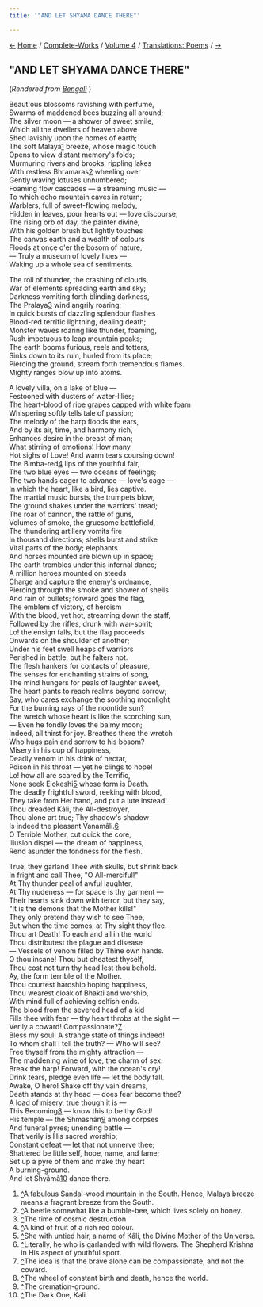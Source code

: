 ```yaml
---
title: '"AND LET SHYAMA DANCE THERE"'

---
```

<div>

[←](a_hymn_to_the_divinity_of_shri_ramakrishna.htm)
[Home](../../../index.htm) / [Complete-Works](../../complete_works.htm)
/ [Volume 4](../volume_4_contents.htm) / [Translations:
Poems](translation_poems_contents.htm) / [→](a_song_i_sing_to_thee.htm)

  

## "AND LET SHYAMA DANCE THERE"

(*Rendered from [Bengali](6210.pdf)* )

Beaut'ous blossoms ravishing with perfume,  
Swarms of maddened bees buzzing all around;  
The silver moon — a shower of sweet smile,  
Which all the dwellers of heaven above  
Shed lavishly upon the homes of earth;  
The soft Malaya[1](#fn1) breeze, whose magic touch  
Opens to view distant memory's folds;  
Murmuring rivers and brooks, rippling lakes  
With restless Bhramaras[2](#fn2) wheeling over  
Gently waving lotuses unnumbered;  
Foaming flow cascades — a streaming music —  
To which echo mountain caves in return;  
Warblers, full of sweet-flowing melody,  
Hidden in leaves, pour hearts out — love discourse;  
The rising orb of day, the painter divine,  
With his golden brush but lightly touches  
The canvas earth and a wealth of colours  
Floods at once o'er the bosom of nature,  
— Truly a museum of lovely hues —  
Waking up a whole sea of sentiments.

The roll of thunder, the crashing of clouds,  
War of elements spreading earth and sky;  
Darkness vomiting forth blinding darkness,  
The Pralaya[3](#fn3) wind angrily roaring;  
In quick bursts of dazzling splendour flashes  
Blood-red terrific lightning, dealing death;  
Monster waves roaring like thunder, foaming,  
Rush impetuous to leap mountain peaks;  
The earth booms furious, reels and totters,  
Sinks down to its ruin, hurled from its place;  
Piercing the ground, stream forth tremendous flames.  
Mighty ranges blow up into atoms.

A lovely villa, on a lake of blue —  
Festooned with dusters of water-lilies;  
The heart-blood of ripe grapes capped with white foam  
Whispering softly tells tale of passion;  
The melody of the harp floods the ears,  
And by its air, time, and harmony rich,  
Enhances desire in the breast of man;  
What stirring of emotions! How many  
Hot sighs of Love! And warm tears coursing down!  
The Bimba-red[4](#fn4) lips of the youthful fair,  
The two blue eyes — two oceans of feelings;  
The two hands eager to advance — love's cage —  
In which the heart, like a bird, lies captive.  
The martial music bursts, the trumpets blow,  
The ground shakes under the warriors' tread;  
The roar of cannon, the rattle of guns,  
Volumes of smoke, the gruesome battlefield,  
The thundering artillery vomits fire  
In thousand directions; shells burst and strike  
Vital parts of the body; elephants  
And horses mounted are blown up in space;  
The earth trembles under this infernal dance;  
A million heroes mounted on steeds  
Charge and capture the enemy's ordnance,  
Piercing through the smoke and shower of shells  
And rain of bullets; forward goes the flag,  
The emblem of victory, of heroism  
With the blood, yet hot, streaming down the staff,  
Followed by the rifles, drunk with war-spirit;  
Lo! the ensign falls, but the flag proceeds  
Onwards on the shoulder of another;  
Under his feet swell heaps of warriors  
Perished in battle; but he falters not.  
The flesh hankers for contacts of pleasure,  
The senses for enchanting strains of song,  
The mind hungers for peals of laughter sweet,  
The heart pants to reach realms beyond sorrow;  
Say, who cares exchange the soothing moonlight  
For the burning rays of the noontide sun?  
The wretch whose heart is like the scorching sun,  
— Even he fondly loves the balmy moon;  
Indeed, all thirst for joy. Breathes there the wretch  
Who hugs pain and sorrow to his bosom?  
Misery in his cup of happiness,  
Deadly venom in his drink of nectar,  
Poison in his throat — yet he clings to hope!  
Lo! how all are scared by the Terrific,  
None seek Elokeshi[5](#fn5) whose form is Death.  
The deadly frightful sword, reeking with blood,  
They take from Her hand, and put a lute instead!  
Thou dreaded Kâli, the All-destroyer,  
Thou alone art true; Thy shadow's shadow  
Is indeed the pleasant Vanamâli.[6](#fn6)  
O Terrible Mother, cut quick the core,  
Illusion dispel — the dream of happiness,  
Rend asunder the fondness for the flesh.

   True, they garland Thee with skulls, but shrink back  
In fright and call Thee, "O All-merciful!"  
At Thy thunder peal of awful laughter,  
At Thy nudeness — for space is thy garment —  
Their hearts sink down with terror, but they say,  
"It is the demons that the Mother kills!"  
They only pretend they wish to see Thee,  
But when the time comes, at Thy sight they flee.  
Thou art Death! To each and all in the world  
Thou distributest the plague and disease  
— Vessels of venom filled by Thine own hands.  
O thou insane! Thou but cheatest thyself,  
Thou cost not turn thy head lest thou behold.  
Ay, the form terrible of the Mother.  
Thou courtest hardship hoping happiness,  
Thou wearest cloak of Bhakti and worship,  
With mind full of achieving selfish ends.  
The blood from the severed head of a kid  
Fills thee with fear — thy heart throbs at the sight —  
Verily a coward! Compassionate?[7](#fn7)  
Bless my soul! A strange state of things indeed!  
To whom shall I tell the truth? — Who will see?  
Free thyself from the mighty attraction —  
The maddening wine of love, the charm of sex.  
Break the harp! Forward, with the ocean's cry!  
Drink tears, pledge even life — let the body fall.  
Awake, O hero! Shake off thy vain dreams,  
Death stands at thy head — does fear become thee?  
A load of misery, true though it is —  
This Becoming[8](#fn8) — know this to be thy God!  
His temple — the [](#fn8)Shmashân[9](#fn9) among corpses  
And funeral pyres; unending battle —  
That verily is His sacred worship;  
Constant defeat — let that not unnerve thee;  
Shattered be little self, hope, name, and fame;  
Set up a pyre of them and make thy heart  
A burning-ground.  
       And let Shyâmâ[10](#fn10) dance there.

1.  [^](#txt1)A fabulous Sandal-wood mountain in the South. Hence,
    Malaya breeze means a fragrant breeze from the South.
2.  [^](#txt2)A beetle somewhat like a bumble-bee, which lives solely on
    honey.
3.  [^](#txt3)The time of cosmic destruction
4.  [^](#txt4)A kind of fruit of a rich red colour.
5.  [^](#txt5)She with untied hair, a name of Kâli, the Divine Mother of
    the Universe.
6.  [^](#txt6)Literally, he who is garlanded with wild flowers. The
    Shepherd Krishna in His aspect of youthful sport.
7.  [^](#txt7)The idea is that the brave alone can be compassionate, and
    not the coward.
8.  [^](#txt8)The wheel of constant birth and death, hence the world.
9.  [^](#txt9)The cremation-ground.
10. [^](#txt10)The Dark One, Kali.

</div>
